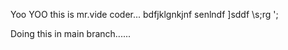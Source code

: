 Yoo YOO this is mr.vide coder...
bdfjklgnkjnf
senlndf
]sddf
\s;rg
';

Doing this in main branch......